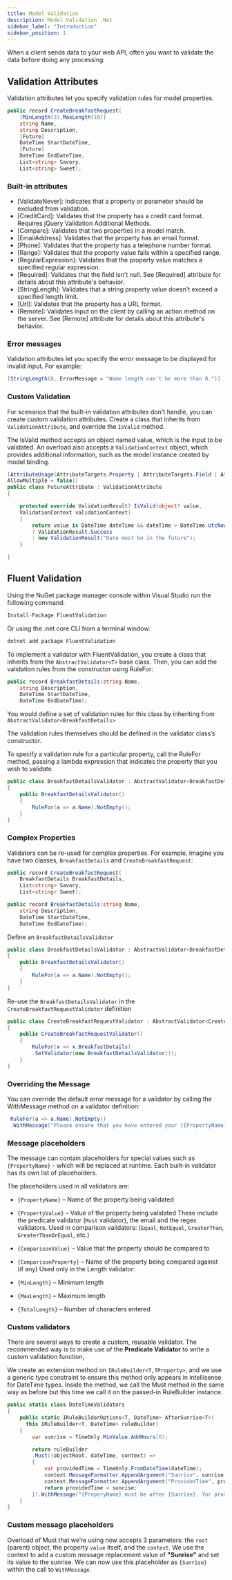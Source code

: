 ```yaml
---
title: Model Validation
description: Model Validation .Net
sidebar_label: "Introduction"
sidebar_position: 1
---
```


When a client sends data to your web API, often you want to validate the data before doing any processing.

## Validation Attributes

Validation attributes let you specify validation rules for model properties.

```csharp
public record CreateBreakfastRequest(
    [MinLength(3),MaxLength(10)]
    string Name,
    string Description,
    [Future]
    DateTime StartDateTime,
    [Future]
    DateTime EndDateTime,
    List<string> Savory,
    List<string> Sweet);
```

### Built-in attributes

- [ValidateNever]: Indicates that a property or parameter should be excluded from validation.
- [CreditCard]: Validates that the property has a credit card format. Requires jQuery Validation Additional Methods.
- [Compare]: Validates that two properties in a model match.
- [EmailAddress]: Validates that the property has an email format.
- [Phone]: Validates that the property has a telephone number format.
- [Range]: Validates that the property value falls within a specified range.
- [RegularExpression]: Validates that the property value matches a specified regular expression.
- [Required]: Validates that the field isn't null. See [Required] attribute for details about this attribute's behavior.
- [StringLength]: Validates that a string property value doesn't exceed a specified length limit.
- [Url]: Validates that the property has a URL format.
- [Remote]: Validates input on the client by calling an action method on the server. See [Remote] attribute for details about this attribute's behavior.

### Error messages

Validation attributes let you specify the error message to be displayed for invalid input. For example:

```csharp
[StringLength(8, ErrorMessage = "Name length can't be more than 8.")]
```

### Custom Validation

For scenarios that the built-in validation attributes don't handle, you can create custom validation attributes. Create a class that inherits from `ValidationAttribute`, and override the `IsValid` method.

The IsValid method accepts an object named value, which is the input to be validated. An overload also accepts a `ValidationContext` object, which provides additional information, such as the model instance created by model binding.

```csharp
[AttributeUsage(AttributeTargets.Property | AttributeTargets.Field | AttributeTargets.Parameter,
AllowMultiple = false)]
public class FutureAttribute : ValidationAttribute
{

    protected override ValidationResult? IsValid(object? value,
    ValidationContext validationContext)
    {
        return value is DateTime dateTime && dateTime > DateTime.UtcNow
        ? ValidationResult.Success
        : new ValidationResult("Date must be in the future");
    }

}
```

## Fluent Validation

Using the NuGet package manager console within Visual Studio run the following command:

```csharp
Install-Package FluentValidation
```

Or using the .net core CLI from a terminal window:

```csharp
dotnet add package FluentValidation
```

To implement a validator with FluentValidation, you create a class that inherits from the `AbstractValidator<T>` base class. Then, you can add the validation rules from the constructor using RuleFor:

```csharp
public record BreakfastDetails(string Name,
    string Description,
    DateTime StartDateTime,
    DateTime EndDateTime);
```

You would define a set of validation rules for this class by inheriting from `AbstractValidator<BreakfastDetails>`

The validation rules themselves should be defined in the validator class’s constructor.

To specify a validation rule for a particular property, call the RuleFor method, passing a lambda expression that indicates the property that you wish to validate.

```csharp
public class BreakfastDetailsValidator : AbstractValidator<BreakfastDetails>
{
    public BreakfastDetailsValidator()
    {
        RuleFor(a => a.Name).NotEmpty();
    }
}
```

### Complex Properties

Validators can be re-used for complex properties. For example, imagine you have two classes, `BreakfastDetails` and `CreateBreakfastRequest`:

```csharp
public record CreateBreakfastRequest(
    BreakfastDetails BreakfastDetails,
    List<string> Savory,
    List<string> Sweet);

public record BreakfastDetails(string Name,
    string Description,
    DateTime StartDateTime,
    DateTime EndDateTime);

```

Define an `BreakfastDetailsValidator`

```csharp
public class BreakfastDetailsValidator : AbstractValidator<BreakfastDetails>
{
    public BreakfastDetailsValidator()
    {
        RuleFor(a => a.Name).NotEmpty();
    }
}
```

Re-use the `BreakfastDetailsValidator` in the `CreateBreakfastRequestValidator` definition

```csharp
public class CreateBreakfastRequestValidator : AbstractValidator<CreateBreakfastRequest>
{
    public CreateBreakfastRequestValidator()
    {
        RuleFor(x => x.BreakfastDetails)
        .SetValidator(new BreakfastDetailsValidator());
    }
}
```

### Overriding the Message

You can override the default error message for a validator by calling the WithMessage method on a validator definition:

```csharp
 RuleFor(a => a.Name).NotEmpty()
 .WithMessage("Please ensure that you have entered your {{PropertyName}}")
```

### Message placeholders

The message can contain placeholders for special values such as `{PropertyName}` - which will be replaced at runtime. Each built-in validator has its own list of placeholders.

The placeholders used in all validators are:

- `{PropertyName}` – Name of the property being validated
- `{PropertyValue}` – Value of the property being validated These include the predicate validator (`Must` validator), the email and the regex validators.
  Used in comparison validators: (`Equal`, `NotEqual`, `GreaterThan`, `GreaterThanOrEqual`, etc.)

- `{ComparisonValue}` – Value that the property should be compared to
- `{ComparisonProperty}` – Name of the property being compared against (if any)
  Used only in the Length validator:

- `{MinLength}` – Minimum length
- `{MaxLength}` – Maximum length
- `{TotalLength}` – Number of characters entered

### Custom validators

There are several ways to create a custom, reusable validator. The recommended way is to make use of the **Predicate Validator** to write a custom validation function,

We create an extension method on `IRuleBuilder<T,TProperty>`, and we use a generic type constraint to ensure this method only appears in intellisense for DateTime types. Inside the method, we call the Must method in the same way as before but this time we call it on the passed-in RuleBuilder instance.

```csharp
public static class DateTimeValidators
{
    public static IRuleBuilderOptions<T, DateTime> AfterSunrise<T>(
      this IRuleBuilder<T, DateTime> ruleBuilder)
    {
        var sunrise = TimeOnly.MinValue.AddHours(6);

        return ruleBuilder
        .Must((objectRoot, dateTime, context) =>
        {
            var providedTime = TimeOnly.FromDateTime(dateTime);
            context.MessageFormatter.AppendArgument("Sunrise", sunrise);
            context.MessageFormatter.AppendArgument("ProvidedTime", providedTime);
            return providedTime > sunrise;
        }).WithMessage("{ProperyName} must be after {Sunrise}. Yor provided {ProvidedTime}");
    }
}
```

### Custom message placeholders

Overload of Must that we’re using now accepts 3 parameters: the `root` (parent) object, the property `value` itself, and the `context`. We use the context to add a custom message replacement value of **"Sunrise"** and set its value to the sunrise. We can now use this placeholder as `{Sunrise}` within the call to `WithMessage`.
